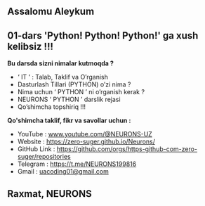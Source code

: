 ## Assalomu Aleykum 
## 01-dars 'Python! Python! Python!' ga xush kelibsiz !!!

**Bu darsda sizni nimalar kutmoqda ?** 

 - ‘ IT ‘ : Talab, Taklif va O’rganish 
 -  Dasturlash Tillari (PYTHON) o’zi nima ? 
 -  Nima uchun ‘ PYTHON ’ ni o’rganish kerak ? 
 -  NEURONS ‘ PYTHON ’ darslik rejasi 
 -  Qo’shimcha topshiriq !!!

**Qo'shimcha taklif, fikr va savollar uchun :**

 - YouTube : www.youtube.com/@NEURONS-UZ 
 - Website : https://zero-suger.github.io/Neurons/ 
 - GitHub Link : https://github.com/orgs/https-github-com-zero-suger/repositories 
 - Telegram : https://t.me/NEURONS199816 
 - Gmail : uacoding01@gmail.com

## Raxmat, NEURONS
